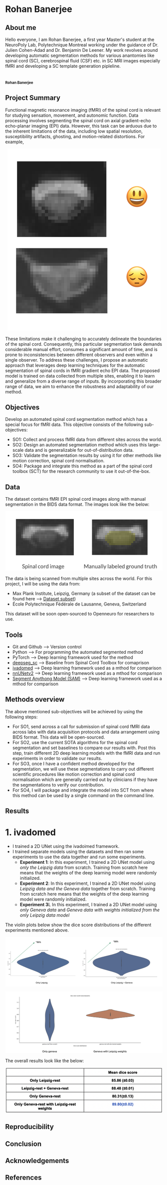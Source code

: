 # Rohan Banerjee

## About me

Hello everyone, I am Rohan Banerjee, a first year Master's student at the NeuroPoly Lab, Polytechnique Montreal working under the guidance of Dr. Julien Cohen-Adad and Dr. Benjamin De Leener. My work revolves around developing automatic segmentation methods for various anantomies like spinal cord (SC), cerebrospinal fluid (CSF) etc. in SC MRI images especially fMRI and developing a SC template generation pipleline.

<a 
href="https://github.com/rohanbanerjee">
   <img src="https://avatars.githubusercontent.com/u/25586344?v=4?s=100" width="100px;" alt=""/>
   <br /><sub><b>Rohan Banerjee</b></sub>
</a>

## Project Summary

Functional magnetic resonance imaging (fMRI) of the spinal cord is relevant for studying sensation, movement, and autonomic function. Data processing involves segmenting the spinal cord on axial gradient-echo echo-planar imaging (EPI) data. However, this task can be arduous due to the inherent limitations of the data, including low spatial resolution, susceptibility artifacts, ghosting, and motion-related distortions. For example, 

<p align="center">
  <img src="images/low_contrast.png" alt=""/>
</p>

These limitations make it challenging to accurately delineate the boundaries of the spinal cord. Consequently, this particular segmentation task demands considerable manual effort, consumes a significant amount of time, and is prone to inconsistencies between different observers and even within a single observer. To address these challenges, I propose an automatic approach that leverages deep learning techniques for the automatic segmentation of spinal cords in fMRI gradient echo EPI data. The proposed model is trained on data collected from multiple sites, enabling it to learn and generalize from a diverse range of inputs. By incorporating this broader range of data, we aim to enhance the robustness and adaptability of our method. 


## Objectives

Develop an automated spinal cord segmentation method which has a special focus for fMRI data. This objective consists of the following sub-objectives:
* SO1: Collect and process fMRI data from different sites across the world.
* SO2: Design an automated segmentation method which uses this large-scale data and is generalizable for out-of-distribution data.
* SO3: Validate the segmentation results by using it for other methods like motion correction, spinal cord normalisation.
* SO4: Package and integrate this method as a part of the spinal cord toolbox (SCT) for the research community to use it out-of-the-box.



## Data
The dataset contains fMRI EPI spinal cord images along with manual segmentation in the BIDS data format. The images look like the below:

<p align="center">
  <img src="images/dataset.png" alt=""/>
</p>

The data is being scanned from multiple sites across the world. For this project, I will be using the data from:
* Max Plank Institute, Leipzig, Germany (a subset of the dataset can be found here --> [Dataset subset](https://github.com/sct-pipeline/fmri-segmentation/tree/main/data_leipzig_rest))
* École Polytechnique Fédérale de Lausanne, Geneva, Switzerland

This dataset will be soon open-sourced to Openneuro for researchers to use.


## Tools

* Git and Github --> Version control
* Python --> For programming the automated segmented method
* PyTorch --> Deep learning framework used for the method
* [deepseg_sc](https://spinalcordtoolbox.com/user_section/command-line.html?highlight=deepseg#sct-deepseg-sc) --> Baseline from Spinal Cord Toolbox for comaprison
* [ivadomed](https://github.com/ivadomed) --> Deep learning framework used as a mthod for comparison
* [nnUNetv2](https://github.com/MIC-DKFZ/nnUNet) --> Deep learning framework used as a mthod for comparison
* [Segment Anythong Model (SAM)](https://segment-anything.com/) --> Deep learning framework used as a mthod for comparison

## Methods overview

The above mentioned sub-objectives will be achieved by using the following steps:

* For SO1, send across a call for submission of spinal cord fMRI data across labs with data acquisition protocols and data arrangement using BIDS format. This data will be open-sourced.
* For SO2, use the current SOTA algorithms for the spinal cord segmentation and set baselines to compare our results with. Post this step, train different 2D deep learning models with the fMRI data and run experiments in order to validate our results.
* For SO3, once I have a confident method developed for the segmentation, we will use these segmentations to carry out different scientific procedures like motion correction and spinal cord normalisation which are generally carried out by clinicians if they have the segmentations to verify our contribution.
* For SO4, I will package and integrate the model into SCT from where this method can be used by a single command on the command line. 

<!-- 1. <b>ivadomed</b>

For using the ivadomed framework, I used a 2D UNet model from the available architectures [here](https://ivadomed.org/tutorials/one_class_segmentation_2d_unet.html?highlight=2D%20U-Net).  -->

## Results 

# 1. ivadomed
* I trained a 2D UNet using the ivadoimed framework.
* I trained separate models using the datasets and then ran some experiments to use the data together and run some experiments.
   * <b>Experiment 1</b>: In this experiment, I trained a 2D UNet model using *only the Leipzig data* from scratch. Training from scratch here means that the weights of the deep learning model were randomly initialized.
   * <b>Experiment 2</b>: In this experiment, I trained a 2D UNet model using *Leipzig data and the Geneva data* together from scratch. Training from scratch here means that the weights of the deep learning model were randomly initialized.
   * <b>Experiment 3</b>L In this experiment, I trained a 2D UNet model using *only Geneva data* and *Geneva data with weights initialized from the only Leipzig data model*

The violin plots below show the dice score distributions of the different experiments mentioned above.

<p align="center">
  <img src="images/exp_1_2.png" alt=""/>
</p>

<p align="center">
  <img src="images/exp_3.png" alt=""/>
</p>

The overall results look like the below:

<p align="center">
  <img src="images/ivado_results.png" alt=""/>
</p>





## Reproducibility

## Conclusion

## Acknowledgements

## References